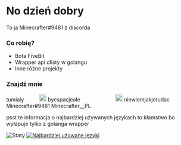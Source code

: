 # No dzień dobry
To ja Minecrafter#9481 z discorda

### Co robię?
- Bota FiveBit<br>
- Wrapper api dlisty w golangu
- Inne różne projekty

### Znajdź mnie

tumialy<img src="https://cdn.iconscout.com/icon/free/png-512/discord-3-569463.png" width="20" height="20" style="margin-left:40px;"> bycspacjeale <img src="https://cdn2.iconfinder.com/data/icons/metro-uinvert-dock/256/Twitter_NEW.png" width="20" height="20" style="margin-left:90px;"> niewiemjakjetudac <br>
Minecrafter#9481 Minecrafter__PL

psst te informacja o najbardziej używanych językach to kłamstwo bo wyłapuje tylko z golanga wrapper

![Staty](https://github-readme-stats.vercel.app/api?username=Minecrafterr&show_icons=true&theme=tokyonight)
[![Najbardziej używane języki](https://github-readme-stats.vercel.app/api/top-langs/?username=Minecrafterr)](https://github.com/minecrafterr/github-readme-stats)
